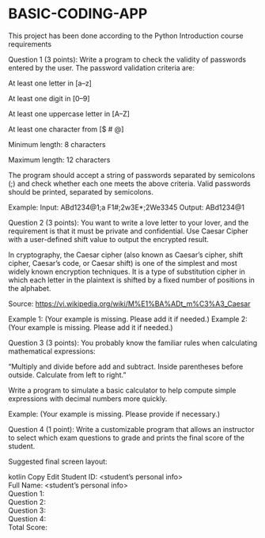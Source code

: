 # BASIC-CODING-APP
This project has been done according to the Python Introduction course requirements

Question 1 (3 points):
Write a program to check the validity of passwords entered by the user. The password validation criteria are:

At least one letter in [a–z]

At least one digit in [0–9]

At least one uppercase letter in [A–Z]

At least one character from [$ # @]

Minimum length: 8 characters

Maximum length: 12 characters

The program should accept a string of passwords separated by semicolons (;) and check whether each one meets the above criteria. Valid passwords should be printed, separated by semicolons.

Example:
Input: ABd1234@1;a F1#;2w3E*;2We3345
Output: ABd1234@1

Question 2 (3 points):
You want to write a love letter to your lover, and the requirement is that it must be private and confidential. Use Caesar Cipher with a user-defined shift value to output the encrypted result.

In cryptography, the Caesar cipher (also known as Caesar’s cipher, shift cipher, Caesar’s code, or Caesar shift) is one of the simplest and most widely known encryption techniques. It is a type of substitution cipher in which each letter in the plaintext is shifted by a fixed number of positions in the alphabet.

Source: https://vi.wikipedia.org/wiki/M%E1%BA%ADt_m%C3%A3_Caesar

Example 1:
(Your example is missing. Please add it if needed.)
Example 2:
(Your example is missing. Please add it if needed.)

Question 3 (3 points):
You probably know the familiar rules when calculating mathematical expressions:

“Multiply and divide before add and subtract. Inside parentheses before outside. Calculate from left to right.”

Write a program to simulate a basic calculator to help compute simple expressions with decimal numbers more quickly.

Example:
(Your example is missing. Please provide if necessary.)

Question 4 (1 point):
Write a customizable program that allows an instructor to select which exam questions to grade and prints the final score of the student.

Suggested final screen layout:

kotlin
Copy
Edit
Student ID: <student’s personal info>  
Full Name: <student’s personal info>  
Question 1: <final score given by instructor>  
Question 2: <final score given by instructor>  
Question 3: <final score given by instructor>  
Question 4: <final score given by instructor>  
Total Score: <sum of the graded questions>
